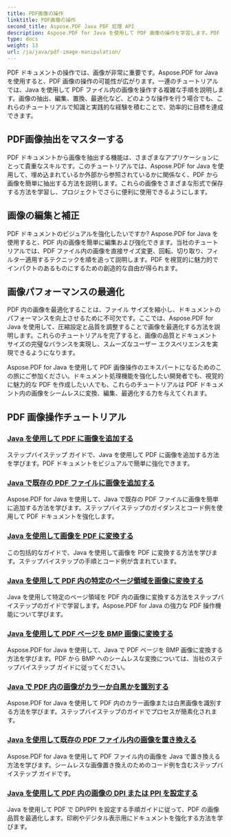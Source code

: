 ```yaml
---
title: PDF画像の操作
linktitle: PDF画像の操作
second_title: Aspose.PDF Java PDF 処理 API
description: Aspose.PDF for Java を使用して PDF 画像の操作を学習します。PDF ドキュメント内の画像を簡単に変換、編集、最適化できます。
type: docs
weight: 13
url: /ja/java/pdf-image-manipulation/
---
```


PDF ドキュメントの操作では、画像が非常に重要です。Aspose.PDF for Java を使用すると、PDF 画像の操作の可能性が広がります。一連のチュートリアルでは、Java を使用して PDF ファイル内の画像を操作する複雑な手順を説明します。画像の抽出、編集、置換、最適化など、どのような操作を行う場合でも、これらのチュートリアルで知識と実践的な経験を積むことで、効率的に目標を達成できます。

## PDF画像抽出をマスターする

PDF ドキュメントから画像を抽出する機能は、さまざまなアプリケーションにとって貴重なスキルです。このチュートリアルでは、Aspose.PDF for Java を使用して、埋め込まれているか外部から参照されているかに関係なく、PDF から画像を簡単に抽出する方法を説明します。これらの画像をさまざまな形式で保存する方法を学習し、プロジェクトでさらに便利に使用できるようにします。

## 画像の編集と補正

PDF ドキュメントのビジュアルを強化したいですか? Aspose.PDF for Java を使用すると、PDF 内の画像を簡単に編集および強化できます。当社のチュートリアルでは、PDF ファイル内の画像を直接サイズ変更、回転、切り取り、フィルター適用するテクニックを順を追って説明します。PDF を視覚的に魅力的でインパクトのあるものにするための創造的な自由が得られます。

## 画像パフォーマンスの最適化

PDF 内の画像を最適化することは、ファイル サイズを縮小し、ドキュメントのパフォーマンスを向上させるために不可欠です。ここでは、Aspose.PDF for Java を使用して、圧縮設定と品質を調整することで画像を最適化する方法を説明します。これらのチュートリアルを完了すると、画像の品質とドキュメント サイズの完璧なバランスを実現し、スムーズなユーザー エクスペリエンスを実現できるようになります。

Aspose.PDF for Java を使用して PDF 画像操作のエキスパートになるためのこの旅にご参加ください。ドキュメント処理機能を強化したい開発者でも、視覚的に魅力的な PDF を作成したい人でも、これらのチュートリアルは PDF ドキュメント内の画像をシームレスに変換、編集、最適化する力を与えてくれます。

## PDF 画像操作チュートリアル
### [Java を使用して PDF に画像を追加する](./add-image-to-pdf-using-java/)
ステップバイステップ ガイドで、Java を使用して PDF に画像を追加する方法を学びます。PDF ドキュメントをビジュアルで簡単に強化できます。
### [Java で既存の PDF ファイルに画像を追加する](./add-image-to-an-existing-pdf-file-in-java/)
Aspose.PDF for Java を使用して、Java で既存の PDF ファイルに画像を簡単に追加する方法を学びます。ステップバイステップのガイダンスとコード例を使用して PDF ドキュメントを強化します。
### [Java を使用して画像を PDF に変換する](./convert-an-image-to-pdf-using-java/)
この包括的なガイドで、Java を使用して画像を PDF に変換する方法を学びます。ステップバイステップの手順とコード例が含まれています。
### [Java を使用して PDF 内の特定のページ領域を画像に変換する](./convert-particular-page-region-to-image-in-pdf-using-java/)
Java を使用して特定のページ領域を PDF 内の画像に変換する方法をステップバイステップのガイドで学習します。Aspose.PDF for Java の強力な PDF 操作機能について学びます。
### [Java を使用して PDF ページを BMP 画像に変換する](./convert-pdf-pages-to-bmp-image-using-java/)
Aspose.PDF for Java を使用して、Java で PDF ページを BMP 画像に変換する方法を学びます。PDF から BMP へのシームレスな変換については、当社のステップバイステップ ガイドに従ってください。
### [Java で PDF 内の画像がカラーか白黒かを識別する](./identify-if-image-inside-pdf-is-colored-or-black-and-white-in-java/)
Aspose.PDF for Java を使用して PDF 内のカラー画像または白黒画像を識別する方法を学びます。ステップバイステップのガイドでプロセスが簡素化されます。
### [Java を使用して既存の PDF ファイル内の画像を置き換える](./replace-image-in-existing-pdf-file-using-java/)
Aspose.PDF for Java を使用して PDF ファイル内の画像を Java で置き換える方法を学びます。シームレスな画像置き換えのためのコード例を含むステップバイステップ ガイドです。
### [Java を使用して PDF 内の画像の DPI または PPI を設定する](./setting-dpi-or-ppi-of-images-in-pdf-using-java/)
Java を使用して PDF で DPI/PPI を設定する手順ガイドに従って、PDF の画像品質を最適化します。印刷やデジタル表示用にドキュメントを強化する方法を学びます。